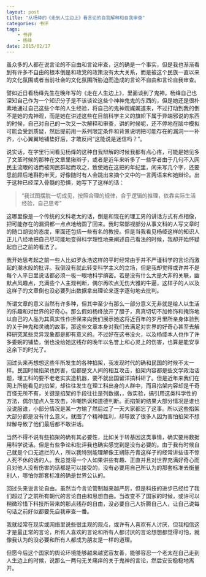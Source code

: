 ```yaml
---
layout: post
title: "从杨绛的《走到人生边上》看言论的自我解释和自我审查" 
categories: 书评
tags: 
	- 书评
	- 杨绛
date: 2015/02/17
---
```




虽众多的人都在说言论的不自由和言论审查，这的确是一个事实，但是我也渐渐看到有许多不自由的根本倒是和政党的政策没有太大关系，而是被这个民族一直以来的文化氛围或者当前社会的文化氛围所胁迫而造成的言论不自由和言论自我审查。

<!--more-->

譬如近日看杨绛先生在晚年写的《走在人生边上》，里面谈到了鬼神。杨绛自己也深知自己作为一个知识分子是不该谈论这些个神神鬼鬼的东西的，但是她还是很朴素地通过自己这些个年的人生经验，将自己的鬼神观娓娓道来，不过打动到我的倒不是她的鬼神观，而是她在讲述这些在目前科学主义的旗帜下属于异端邪说的东西的时候，自己对自己的一次又一次解释和审查，讲的时候呢，还不停地在脑中模拟可能会受到质疑，然后提前用一系列限定条件和背景说明把可能存在的漏洞一一补齐，小心翼翼地铺垫好后，才敢反问“这能说是迷信吗？”。

说实话，在字里行间看见杨绛的这种自我辩解的时候我都有点心疼，可能是她见多了文革时候的那种在文章里揪辫子，或者是近年来听多了一些学者由于几句不入网民主流眼的话而被网民群起而攻之，致使她在这把的年纪里，闲来写几个字，还要思前顾后地斟酌半天，好像随时有人会跳出来摘个文中的一言两语来和她辩论。出于这种已经深入骨髓的恐惧，她写下了这样的话：
>“我试图摆脱一切成见，按照合理的规律，合乎逻辑的推理，依靠实际生活经验，自己思考”

这哪里像是一个传统的文科老太的话，倒是和现在的理工男的讲话方式有点相像，把可能存在的漏洞都一点点地给圆了回来。我时常鄙视部分从事文科的人写文章时的随口胡说的态度，里面还包括一些有名的教授。但是当我看见杨绛这样的知识人正儿八经地把自己尽可能地变得科学理性地来阐述自己看法的时候，我却开始怀疑起自己之前的看法了。

我开始思考起之前一些人比如罗永浩这样的平时经常由于并不严谨科学的言论而激起的潮水般的批评。我倒没有就此转变科学主义的立场，但是我却觉得或许并不是每个人平日里说话都必须一板一眼地科学缜密。若是没有什么大是大非的关联，幽默点风趣点，充满些个人主观判断，偶尔再吹点无伤大雅的牛逼，这样子的人以及这样子的文章倒也没必要列出数据拿出理论来逐字逐句地去批判。

所谓文章的意义当然有许多种，但其中至少有那么一部分意义无非就是给人以生活的乐趣和对世界的好奇心。那么假如杨绛放开了胆子，真真切切不加修饰和掩饰地以自己的人品为其真实性作担保来向我们展示她这将近百年的岁月里所亲身体验到的关于神鬼和灵魂的故事，那这些文章本身对我们去满足对世界的好奇心甚至去解释研究某些灵异现象都是即有意义的。不过好在这书没火，以及杨绛本人也作了许多委婉的铺垫，倒也没给她这残存的晚年以名誉上和心灵上的伤害，也算是能安享这余下的时光了。

回过头来再想想这些年所发生的各种掐架，我发现时代的确和民国的时候不太一样。民国时候掐架也厉害，但都是文人间的相互攻击，掐架内容都是些文学政治话题，理工科的要不老老实实造机器，要不就出国留洋搞科研了。但是近年来我们在网上所能看见的掐架，却往往发生在理工科出身的人群中，而且掐架内容却是千奇百怪无所不有，关键是掐架的手段往往是列数据，，做实验，搞引用这类科学性的方法，偶尔加点人生攻击，冷嘲热讽和道德判断。而掐架的结果大部分情况是谁也没说服谁，小部分情况是某一方输了然后过了一天大家都忘了这事。所以这些掐架大部分都是没有什么意义，就图了个精神胜利，却导致了很多人因为害怕掐架不想辩解导致了他们最后都不敢讲话。

当然不得不说有些掐架的确有其必要性，比如关于转基因这类事情，确实要用数据用科学说话。但是有些争论和批评我也确实感觉到是没有必要的。由于我有时候自己就是个口无遮拦的人，所以我特别能理解像王朔陈丹青这样子的经常讲些语不惊人死不休的话的人。我总觉得一个人如果讲些有趣、正直并且对世界充满好奇心而且对他人没有伤害的话都是可以接受的，没有必要用自己所认为的那套标准去衡量别人，哪怕你那套标准的确是世界公认的。

回过头来说言论自由。虽然当今言论管制越来越严厉，但是科技的进步已经给了我们超过了之前所有朝代的言论自由和思想自由。当改变不了国家的时候，或许可以稍微珍惜下科技所带来的那点残存的自由，没必要自己人折腾自己人，让自己说每句话之前好似都要先自我审查一番。

我就经常在现实或网络里说些很主观的观点，或许有人喜欢有人讨厌，但我相信这才是最正常的言论，所有人喜欢的言论和所有人都讨厌的言论想想都觉得可怕，就像我认为的没必要和所有人都成为朋友是一样的道理。

但愿今后这个国家的舆论环境能够越来越宽容友善，能够容忍一个老太在自己走到人生边上的时候，说那么一两句无关痛痒的关于鬼神的言论，然后安安稳稳地离开。
